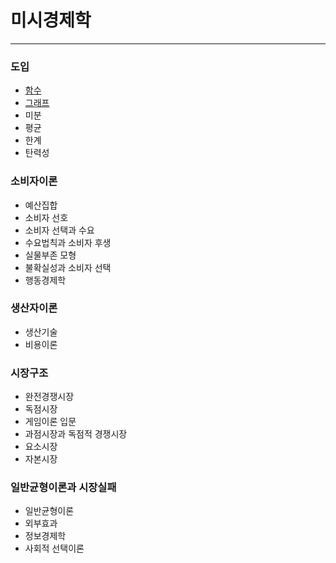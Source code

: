 # 미시경제학

---

### 도입

* [함수](https://portalife.github.io/categories/미시경제/함수)
* [그래프](https://portalife.github.io/categories/미시경제/그래프)
* 미분  
* 평균  
* 한계  
* 탄력성  

### 소비자이론

* 예산집합
* 소비자 선호
* 소비자 선택과 수요  
* 수요법칙과 소비자 후생  
* 실물부존 모형  
* 불확실성과 소비자 선택  
* 행동경제학

### 생산자이론

*  생산기술  
* 비용이론  

### 시장구조

* 완전경쟁시장  
* 독점시장  
* 게임이론 입문  
* 과점시장과 독점적 경쟁시장  
* 요소시장  
* 자본시장  

### 일반균형이론과 시장실패

* 일반균형이론  
* 외부효과  
* 정보경제학  
* 사회적 선택이론  
